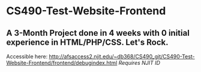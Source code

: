# CS490-Test-Website-Frontend
## A 3-Month Project done in 4 weeks with 0 initial experience in HTML/PHP/CSS. Let's Rock. 


Accessible here: http://afsaccess2.njit.edu/~db368/CS490_git/CS490-Test-Website-Frontend/frontend/debugindex.html
*Requires NJIT ID*
